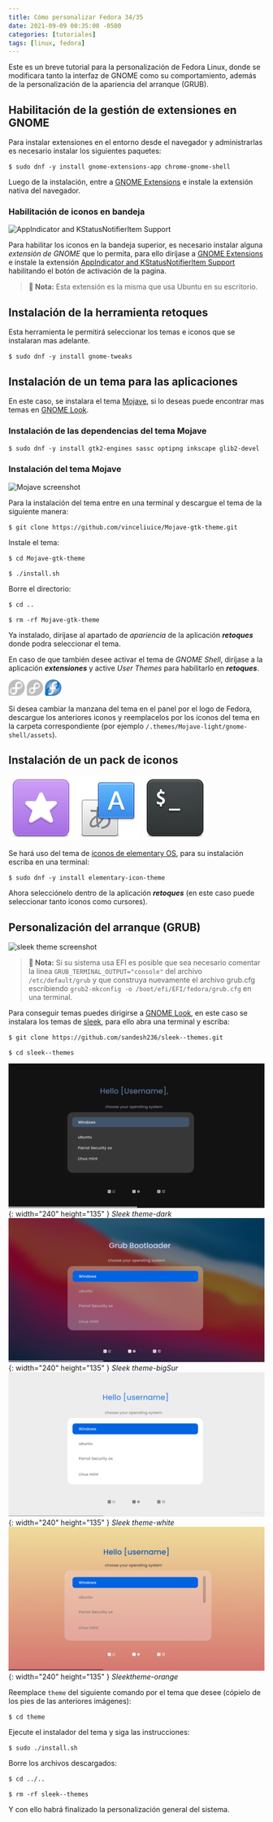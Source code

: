 ```yaml
---
title: Cómo personalizar Fedora 34/35
date: 2021-09-09 00:35:00 -0500
categories: [tutoriales]
tags: [linux, fedora]
---
```


Este es un breve tutorial para la personalización de Fedora Linux, donde se modificara tanto la interfaz de GNOME como su comportamiento, además de la personalización de la apariencia del arranque (GRUB).

## Habilitación de la gestión de extensiones en GNOME

Para instalar extensiones en el entorno desde el navegador y administrarlas es necesario instalar los siguientes paquetes:

```console
$ sudo dnf -y install gnome-extensions-app chrome-gnome-shell
```

Luego de la instalación, entre a [GNOME Extensions](https://extensions.gnome.org/) e instale la extensión nativa del navegador.

### Habilitación de iconos en bandeja

![AppIndicator and KStatusNotifierItem Support](https://extensions.gnome.org/extension-data/screenshots/screenshot_615.png)

Para habilitar los iconos en la bandeja superior, es necesario instalar alguna *extensión de GNOME* que lo permita, para ello diríjase a [GNOME Extensions](https://extensions.gnome.org/) e instale la extensión [AppIndicator and KStatusNotifierItem Support](https://extensions.gnome.org/extension/2890/tray-icons-reloaded/) habilitando el botón de activación de la pagina.

> **📌 Nota:** Esta extensión es la misma que usa Ubuntu en su escritorio.

## Instalación de la herramienta retoques

Esta herramienta le permitirá seleccionar los temas e iconos que se instalaran mas adelante.

```console
$ sudo dnf -y install gnome-tweaks
```

## Instalación de un tema para las aplicaciones

En este caso, se instalara el tema [Mojave](https://github.com/vinceliuice/Mojave-gtk-theme), si lo deseas puede encontrar mas temas en [GNOME Look](https://www.gnome-look.org/).

### Instalación de las dependencias del tema Mojave

```console
$ sudo dnf -y install gtk2-engines sassc optipng inkscape glib2-devel
```

### Instalación del tema Mojave

![Mojave screenshot](https://raw.githubusercontent.com/vinceliuice/Mojave-gtk-theme/images/screenshot01.jpeg)

Para la instalación del tema entre en una terminal y descargue el tema de la siguiente manera:

```console
$ git clone https://github.com/vinceliuice/Mojave-gtk-theme.git
```

Instale el tema:

```console
$ cd Mojave-gtk-theme
```


```console
$ ./install.sh
```

Borre el directorio:

```console
$ cd ..
```


```console
$ rm -rf Mojave-gtk-theme
```

Ya instalado, diríjase al apartado de *apariencia* de la aplicación ***retoques*** donde podra seleccionar el tema.

En caso de que también desee activar el tema de *GNOME Shell*, diríjase a la aplicación ***extensiones*** y active *User Themes* para habilitarlo en ***retoques***.

![Icono de inicio de Fedora 01](/assets/img/posts/2021/icon-start-here-fedora-symbolic-01.svg)
![Icono de inicio de Fedora 02](/assets/img/posts/2021/icon-start-here-fedora-symbolic-02.svg)
![Icono a color de inicio de Fedora](/assets/img/posts/2021/icon-start-here-fedora-symbolic-color-01.svg)

Si desea cambiar la manzana del tema en el panel por el logo de Fedora, descargue los anteriores iconos y reemplacelos por los iconos del tema en la carpeta correspondiente (por ejemplo `/.themes/Mojave-light/gnome-shell/assets`).

## Instalación de un pack de iconos

![Elemantary default app icon](https://raw.githubusercontent.com/elementary/icons/master/apps/64/application-default-icon.svg)
![Elemantary locale preferences icon](https://raw.githubusercontent.com/elementary/icons/master/categories/64/preferences-desktop-locale.svg)
![Elemantary terminal app icon](https://raw.githubusercontent.com/elementary/icons/master/apps/64/utilities-terminal.svg)

Se hará uso del tema de [iconos de elementary OS](https://github.com/elementary/icons), para su instalación escriba en una terminal:

```console
$ sudo dnf -y install elementary-icon-theme
```

Ahora selecciónelo dentro de la aplicación ***retoques*** (en este caso puede seleccionar tanto iconos como cursores).

## Personalización del arranque (GRUB)

![sleek theme screenshot](https://raw.githubusercontent.com/sandesh236/sleek--themes/master/images/orange.png)

> **📌 Nota:** Si su sistema usa EFI es posible que sea necesario comentar la linea `GRUB_TERMINAL_OUTPUT="console"` del archivo `/etc/default/grub` y que construya nuevamente el archivo grub.cfg escribiendo `grub2-mkconfig -o /boot/efi/EFI/fedora/grub.cfg` en una terminal.

Para conseguir temas puedes dirigirse a [GNOME Look](https://www.gnome-look.org/browse?cat=109&ord=rating), en este caso se instalara los temas de [sleek](https://github.com/sandesh236/sleek--themes), para ello abra una terminal y escriba:

```console
$ git clone https://github.com/sandesh236/sleek--themes.git
```


```console
$ cd sleek--themes
```

![sleek theme dark](/assets/img/posts/2021/screenshot-sleek-theme-dark.png){: width="240" height="135" }
_Sleek theme-dark_
![sleek theme bigsur](/assets/img/posts/2021/screenshot-sleek-theme-bigsur.png){: width="240" height="135" }
_Sleek theme-bigSur_
![sleek theme light](/assets/img/posts/2021/screenshot-sleek-theme-light.png){: width="240" height="135" }
_Sleek theme-white_
![sleek theme orange](/assets/img/posts/2021/screenshot-sleek-theme-orange.png){: width="240" height="135" }
_Sleektheme-orange_

Reemplace `theme` del siguiente comando por el tema que desee (cópielo de los pies de las anteriores imágenes):

```console
$ cd theme
```

Ejecute el instalador del tema y siga las instrucciones:

```console
$ sudo ./install.sh
```

Borre los archivos descargados:

```console
$ cd ../..
```


```console
$ rm -rf sleek--themes
```

Y con ello habrá finalizado la personalización general del sistema.
